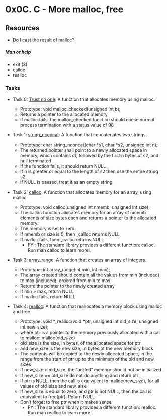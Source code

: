 # 0x0C. C - More malloc, free

## Resources
+ [Do I cast the result of malloc?](https://stackoverflow.com/questions/605845/do-i-cast-the-result-of-malloc)

##### Man or help
- exit (3)
- calloc
- realloc

### Tasks
+ Task 0: [Trust no one](https://github.com/Hiluhree/alx-low_level_programming/blob/master/0x0C-more_malloc_free/0-malloc_checked.c): A function that allocates memory using malloc.

	+ Prototype: void malloc_checked(unsigned int b);
	+ Returns a pointer to the allocated memory
	+ if malloc fails, the malloc_checked function should cause normal process termination with a status value of 98
+ Task 1: [string_nconcat](https://github.com/Hiluhree/alx-low_level_programming/blob/master/0x0C-more_malloc_free/1-string_nconcat.c): A function that concatenates two strings.

	+ Prototype: char string_nconcat(char *s1, char *s2, unsigned int n);
	+ The returned pointer shall point to a newly allocated space in memory, which contains s1, followed by the first n bytes of s2, and null terminated
	+ If the function fails, it should return NULL
	+ If n is greater or equal to the length of s2 then use the entire string s2
	+ if NULL is passed, treat it as an empty string
+ Task 2: [calloc](https://github.com/Hiluhree/alx-low_level_programming/blob/master/0x0C-more_malloc_free/2-calloc.c): A function that allocates memory for an array, using malloc.

	+ Prototype: void calloc(unsigned int nmemb, unsigned int size);
	+ The calloc function allocates memory for an array of nmemb elements of size bytes each and returns a pointer to the allocated memory.
	+ The memory is set to zero
	+ If nmemb or size is 0, then _calloc returns NULL
	+ If malloc fails, then _calloc returns NULL
		- FYI: The standard library provides a different function: calloc. Run man calloc to learn morei.
+ Task 3: [array_range](https://github.com/Hiluhree/alx-low_level_programming/blob/master/0x0C-more_malloc_free/3-array_range.c): A function that creates an array of integers.

	+ Prototype: int array_range(int min, int max);
	+ The array created should contain all the values from min (included) to max (included), ordered from min to max
	+ Return: the pointer to the newly created array
	+ If min > max, return NULL
	+ If malloc fails, return NULL
+ Task 4: [realloc](): A  function that reallocates a memory block using malloc and free

	+ Prototype: void *_realloc(void *ptr, unsigned int old_size, unsigned int new_size);
	+ where ptr is a pointer to the memory previously allocated with a call to malloc: malloc(old_size)
	+ old_size is the size, in bytes, of the allocated space for ptr
	+ and new_size is the new size, in bytes of the new memory block
	+ The contents will be copied to the newly allocated space, in the range from the start of ptr up to the minimum of the old and new sizes
	+ If new_size > old_size, the “added” memory should not be initialized
	+ If new_size == old_size do not do anything and return ptr
	+ If ptr is NULL, then the call is equivalent to malloc(new_size), for all values of old_size and new_size
	+ If new_size is equal to zero, and ptr is not NULL, then the call is equivalent to free(ptr). Return NULL
	+ Don’t forget to free ptr when it makes sense
		- FYI: The standard library provides a different function: realloc. Run man realloc to learn more.
